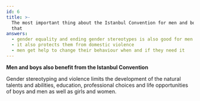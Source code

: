```yaml
---
id: 6
title: >-
  The most important thing about the Istanbul Convention for men and boys is
  that
answers:
  - gender equality and ending gender stereotypes is also good for men and boys
  - it also protects them from domestic violence
  - men get help to change their behaviour when and if they need it
---
```

**Men and boys also benefit from the Istanbul Convention**

Gender stereotyping and violence limits the development of the natural talents
and abilities, education, professional choices and life opportunities of boys
and men as well as girls and women.
